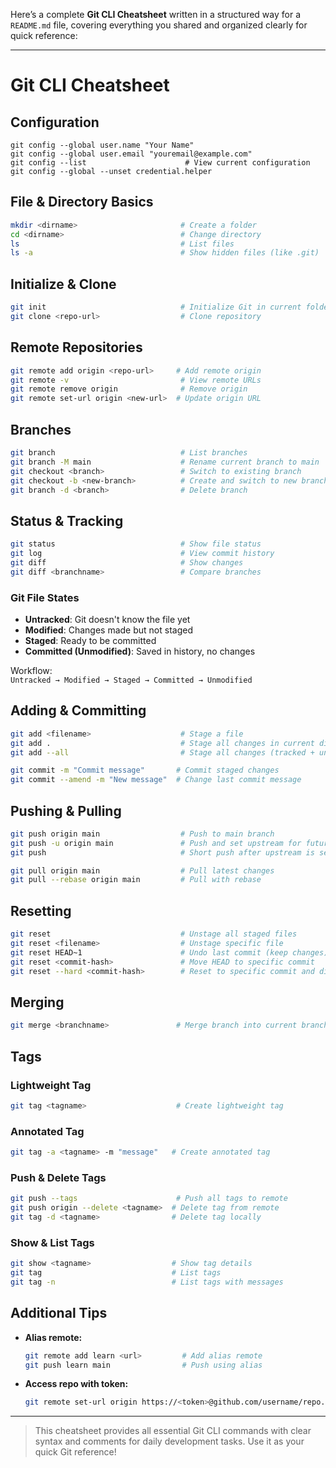 Here’s a complete **Git CLI Cheatsheet** written in a structured way for a `README.md` file, covering everything you shared and organized clearly for quick reference:

---

# Git CLI Cheatsheet

## Configuration

```
git config --global user.name "Your Name"
git config --global user.email "youremail@example.com"
git config --list                      # View current configuration
git config --global --unset credential.helper
```

## File & Directory Basics

```bash
mkdir <dirname>                       # Create a folder
cd <dirname>                          # Change directory
ls                                    # List files
ls -a                                 # Show hidden files (like .git)
```

## Initialize & Clone

```bash
git init                              # Initialize Git in current folder
git clone <repo-url>                  # Clone repository
```

## Remote Repositories

```bash
git remote add origin <repo-url>     # Add remote origin
git remote -v                         # View remote URLs
git remote remove origin              # Remove origin
git remote set-url origin <new-url>  # Update origin URL
```

## Branches

```bash
git branch                            # List branches
git branch -M main                    # Rename current branch to main
git checkout <branch>                 # Switch to existing branch
git checkout -b <new-branch>          # Create and switch to new branch
git branch -d <branch>                # Delete branch
```

## Status & Tracking

```bash
git status                            # Show file status
git log                               # View commit history
git diff                              # Show changes
git diff <branchname>                 # Compare branches
```

### Git File States

- **Untracked**: Git doesn't know the file yet
- **Modified**: Changes made but not staged
- **Staged**: Ready to be committed
- **Committed (Unmodified)**: Saved in history, no changes

Workflow:  
`Untracked → Modified → Staged → Committed → Unmodified`

## Adding & Committing

```bash
git add <filename>                    # Stage a file
git add .                             # Stage all changes in current directory
git add --all                         # Stage all changes (tracked + untracked)

git commit -m "Commit message"       # Commit staged changes
git commit --amend -m "New message"  # Change last commit message
```

## Pushing & Pulling

```bash
git push origin main                  # Push to main branch
git push -u origin main               # Push and set upstream for future use
git push                              # Short push after upstream is set

git pull origin main                  # Pull latest changes
git pull --rebase origin main         # Pull with rebase
```

## Resetting

```bash
git reset                             # Unstage all staged files
git reset <filename>                  # Unstage specific file
git reset HEAD~1                      # Undo last commit (keep changes)
git reset <commit-hash>               # Move HEAD to specific commit
git reset --hard <commit-hash>        # Reset to specific commit and discard all changes
```

## Merging

```bash
git merge <branchname>               # Merge branch into current branch
```

## Tags

### Lightweight Tag

```bash
git tag <tagname>                    # Create lightweight tag
```

### Annotated Tag

```bash
git tag -a <tagname> -m "message"   # Create annotated tag
```

### Push & Delete Tags

```bash
git push --tags                      # Push all tags to remote
git push origin --delete <tagname>  # Delete tag from remote
git tag -d <tagname>                # Delete tag locally
```

### Show & List Tags

```bash
git show <tagname>                  # Show tag details
git tag                             # List tags
git tag -n                          # List tags with messages
```

## Additional Tips

- **Alias remote:**  
  ```bash
  git remote add learn <url>         # Add alias remote
  git push learn main                # Push using alias
  ```

- **Access repo with token:**  
  ```bash
  git remote set-url origin https://<token>@github.com/username/repo.git
  ```

---

> This cheatsheet provides all essential Git CLI commands with clear syntax and comments for daily development tasks. Use it as your quick Git reference!
```

